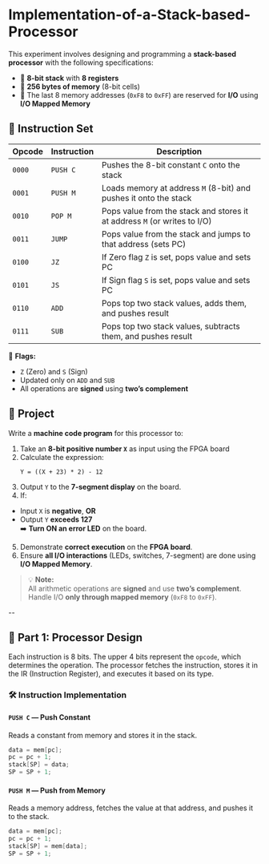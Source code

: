 # Implementation-of-a-Stack-based-Processor

This experiment involves designing and programming a **stack-based processor** with the following specifications:

- 🧮 **8-bit stack** with **8 registers**
- 💾 **256 bytes of memory** (8-bit cells)
- 🔌 The last 8 memory addresses (`0xF8` to `0xFF`) are reserved for **I/O** using **I/O Mapped Memory**

## 📜 Instruction Set

| Opcode | Instruction | Description |
|--------|-------------|-------------|
| `0000` | `PUSH C`    | Pushes the 8-bit constant `C` onto the stack |
| `0001` | `PUSH M`    | Loads memory at address `M` (8-bit) and pushes it onto the stack |
| `0010` | `POP M`     | Pops value from the stack and stores it at address `M` (or writes to I/O) |
| `0011` | `JUMP`      | Pops value from the stack and jumps to that address (sets PC) |
| `0100` | `JZ`        | If Zero flag `Z` is set, pops value and sets PC |
| `0101` | `JS`        | If Sign flag `S` is set, pops value and sets PC |
| `0110` | `ADD`       | Pops top two stack values, adds them, and pushes result |
| `0111` | `SUB`       | Pops top two stack values, subtracts them, and pushes result |

🧠 **Flags:**
- `Z` (Zero) and `S` (Sign)
- Updated only on `ADD` and `SUB`
- All operations are **signed** using **two’s complement**

## 🧩 Project

Write a **machine code program** for this processor to:

1. Take an **8-bit positive number `X`** as input using the FPGA board
2. Calculate the expression:  
   ```text
   Y = ((X + 23) * 2) - 12
3. Output `Y` to the **7-segment display** on the board.
4. If:
  - Input `X` is **negative**, **OR**
  - Output `Y` **exceeds 127**  
  ➡️ **Turn ON an error LED** on the board.
5. Demonstrate **correct execution** on the **FPGA board**.
6. Ensure **all I/O interactions** (LEDs, switches, 7-segment) are done using **I/O Mapped Memory**.

> 💡 **Note:**  
> All arithmetic operations are **signed** and use **two’s complement**.  
> Handle I/O **only through mapped memory** (`0xF8` to `0xFF`).

--

## 🧠 Part 1: Processor Design

Each instruction is 8 bits. The upper 4 bits represent the `opcode`, which determines the operation. The processor fetches the instruction, stores it in the IR (Instruction Register), and executes it based on its type.

### 🛠 Instruction Implementation

#### `PUSH C` — Push Constant
Reads a constant from memory and stores it in the stack.
```verilog
data = mem[pc];
pc = pc + 1;
stack[SP] = data;
SP = SP + 1;
```
#### `PUSH M` — Push from Memory
Reads a memory address, fetches the value at that address, and pushes it to the stack.
```verilog
data = mem[pc];
pc = pc + 1;
stack[SP] = mem[data];
SP = SP + 1;
```

